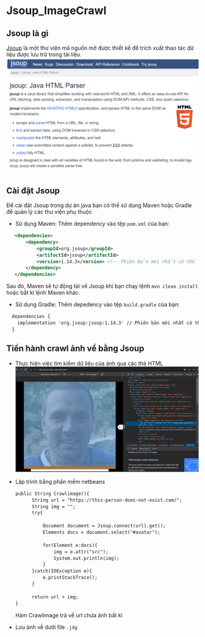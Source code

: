 # Jsoup_ImageCrawl
## Jsoup là gì
[Jsoup](https://jsoup.org/) là một thư viện mã nguồn mở được thiết kế để trích xuất thao tác dữ liệu được lưu trữ trong tài liệu.<br>
![image](https://raw.githubusercontent.com/NguyenSyHung2k3/Jsoup_ImageCrawl/master/assets/Jsoup.png)
## Cài đặt Jsoup 
Để cài đặt Jsoup trong dự án java bạn có thể sử dụng Maven hoặc Gradle để quản lý các thư viện phụ thuộc
- Sử dụng Maven:
  Thêm dependency vào tệp `pom.xml` của bạn:
```xml
   <dependencies>
       <dependency>
           <groupId>org.jsoup</groupId>
           <artifactId>jsoup</artifactId>
           <version>1.14.3</version> <!-- Phiên bản mới nhất có thể thay đổi -->
       </dependency>
   </dependencies>
```
Sau đó, Maven sẽ tự động tải về Jsoup khi bạn chạy lệnh `mvn clean install` hoặc bất kì lệnh Maven khác.
- Sử dụng Gradle:
  Thêm depedency vào tệp `build.gradle` của bạn:
```xml
  dependencies {
    implementation 'org.jsoup:jsoup:1.14.3' // Phiên bản mới nhất có thể thay đổi
  }
```
## Tiến hành crawl ảnh về bằng Jsoup
- Thực hiện việc tìm kiếm dữ liệu của ảnh qua các thẻ HTML<br>
![image](https://github.com/NguyenSyHung2k3/Jsoup_ImageCrawl/blob/master/assets/Screenshot%202023-12-12%20193147.png)

- Lập trình bằng phần mềm netbeans

  ```xml
  public String Crawlimage(){
        String url = "https://this-person-does-not-exist.com/";
        String img = "";
        try{
            
            Document document = Jsoup.connect(url).get();
            Elements docs = document.select("#avatar");
            
            for(Element e:docs){
                img = e.attr("src");
                System.out.println(img);
            }  
        }catch(IOException e){
            e.printStackTrace();
        }
        
        return url + img;
  }
  ```

  Hàm Crawlimage trả về url chứa ảnh bất kì
- Lưu ảnh về dưới file `.jdg`
  
  

